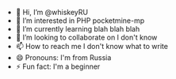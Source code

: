 - 👋 Hi, I’m @whiskeyRU
- 👀 I’m interested in PHP pocketmine-mp
- 🌱 I’m currently learning blah blah blah
- 💞️ I’m looking to collaborate on I don't know
- 📫 How to reach me I don't know what to write
- 😄 Pronouns: I'm from Russia
- ⚡ Fun fact: I'm a beginner

<!---
whiskeyRU/whiskeyRU is a ✨ special ✨ repository because its `README.md` (this file) appears on your GitHub profile.
You can click the Preview link to take a look at your changes.
--->
